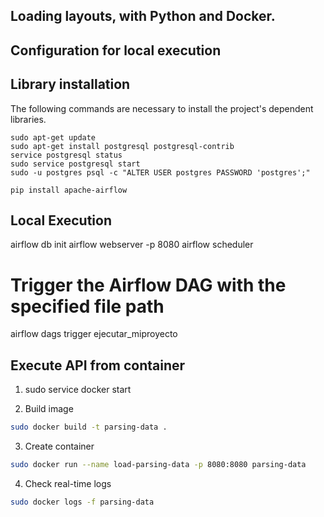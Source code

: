 ## Loading layouts, with Python and Docker.
## Configuration for local execution


## Library installation

The following commands are necessary to install the project's dependent libraries.

```
sudo apt-get update
sudo apt-get install postgresql postgresql-contrib
service postgresql status
sudo service postgresql start
sudo -u postgres psql -c "ALTER USER postgres PASSWORD 'postgres';"

pip install apache-airflow

```

## Local Execution

airflow db init
airflow webserver -p 8080
airflow scheduler 

# Trigger the Airflow DAG with the specified file path
airflow dags trigger ejecutar_miproyecto


## Execute API from container

1. sudo service docker start

2. Build image
```bash
sudo docker build -t parsing-data . 
```

3. Create container
```bash
sudo docker run --name load-parsing-data -p 8080:8080 parsing-data
```

4. Check real-time logs
```bash
sudo docker logs -f parsing-data
```
